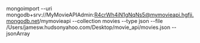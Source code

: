 mongoimport --uri mongodb+srv://MyMovieAPIAdmin:R4crWh4iN1gNqNs5@mymovieapi.hgfji.mongodb.net/mymovieapi --collection  movies --type  json  --file /Users/jamesw.hudsonyahoo.com/Desktop/movie_api/movies.json --jsonArray